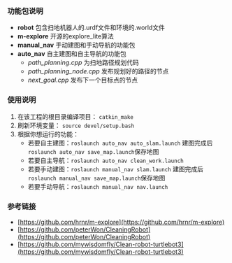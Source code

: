 ### 功能包说明
- **robot** 包含扫地机器人的.urdf文件和环境的.world文件
- **m-explore** 开源的explore_lite算法
- **manual_nav** 手动建图和手动导航的功能包
- **auto_nav** 自主建图和自主导航的功能包
    - *path_planning.cpp* 为扫地路径规划代码
    - *path_planning_node.cpp* 发布规划好的路径的节点
    - *next_goal.cpp* 发布下一个目标点的节点

### 使用说明
1. 在该工程的根目录编译项目： ``catkin_make``
2. 刷新环境变量： ``source devel/setup.bash``
3. 根据你想运行的功能：
    - 若要自主建图：``roslaunch auto_nav auto_slam.launch`` 建图完成后``roslaunch auto_nav save_map.launch``保存地图
    - 若要自主导航：``roslaunch auto_nav clean_work.launch``
    - 若要手动建图：``roslaunch manual_nav slam.launch`` 建图完成后``roslaunch manual_nav save_map.launch``保存地图
    - 若要手动导航：``roslaunch manual_nav nav.launch``

### 参考链接
- [https://github.com/hrnr/m-explore](https://github.com/hrnr/m-explore)
- [https://github.com/peterWon/CleaningRobot](https://github.com/peterWon/CleaningRobot)
- [https://github.com/mywisdomfly/Clean-robot-turtlebot3](https://github.com/mywisdomfly/Clean-robot-turtlebot3)